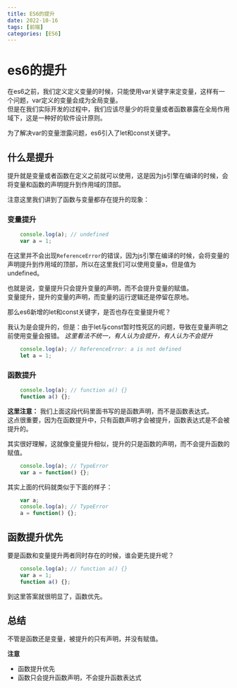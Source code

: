 ```yaml
---
title: ES6的提升
date: 2022-10-16
tags: [前端]
categories: [ES6]
---
```

# es6的提升

在es6之前，我们定义定义变量的时候，只能使用var关键字来定变量，这样有一个问题，var定义的变量会成为全局变量。  
但是在我们实际开发的过程中，我们应该尽量少的将变量或者函数暴露在全局作用域下，这是一种好的软件设计原则。

为了解决var的变量泄露问题，es6引入了let和const关键字。  

## 什么是提升

提升就是变量或者函数在定义之前就可以使用，这是因为js引擎在编译的时候，会将变量和函数的声明提升到作用域的顶部。

注意这里我们讲到了函数与变量都存在提升的现象：

### 变量提升

```js
    console.log(a); // undefined
    var a = 1;
```

在这里并不会出现`ReferenceError`的错误，因为js引擎在编译的时候，会将变量的声明提升到作用域的顶部，所以在这里我们可以使用变量a，但是值为undefined。

也就是说，变量提升只会提升变量的声明，而不会提升变量的赋值。  
变量提升，提升的变量的声明，而变量的运行逻辑还是停留在原地。

那么es6新增的let和const关键字，是否也存在变量提升呢？

我认为是会提升的，但是：由于let与const暂时性死区的问题，导致在变量声明之前使用变量会报错。
*这里看法不统一，有人认为会提升，有人认为不会提升*

```js
    console.log(a); // ReferenceError: a is not defined
    let a = 1;
```

### 函数提升

```js
    console.log(a); // function a() {}
    function a() {};
```

**这里注意：**
我们上面这段代码里面书写的是函数声明，而不是函数表达式。  
这点很重要，因为在函数提升中，只有函数声明才会被提升，函数表达式是不会被提升的。

其实很好理解，这就像变量提升相似，提升的只是函数的声明，而不会提升函数的赋值。

```js
    console.log(a); // TypeError
    var a = function() {};
```

其实上面的代码就类似于下面的样子：
    
```js
    var a;
    console.log(a); // TypeError
    a = function() {};
```

## 函数提升优先

要是函数和变量提升两者同时存在的时候，谁会更先提升呢？

```js
    console.log(a); // function a() {}
    var a = 1;
    function a() {};
```

到这里答案就很明显了，函数优先。

## 总结

不管是函数还是变量，被提升的只有声明，并没有赋值。

**注意**

- 函数提升优先
- 函数只会提升函数声明，不会提升函数表达式
